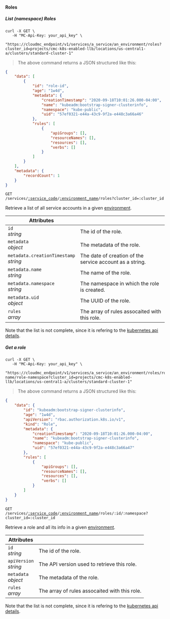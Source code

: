 #### Roles

<!-------------------- LIST ROLES -------------------->

##### List (namespace) Roles

```shell
curl -X GET \
   -H "MC-Api-Key: your_api_key" \
   "https://cloudmc_endpoint/v1/services/a_service/an_environment/roles?cluster_id=projects/cmc-k8s-enabled-llb/locations/us-central1-a/clusters/standard-cluster-1"
```

> The above command returns a JSON structured like this:

```json
{
    "data": [
        {
            "id": "role-id",
            "age": "1w4d",
            "metadata": {
                "creationTimestamp": "2020-09-18T10:01:26.000-04:00",
                "name": "kubeadm:bootstrap-signer-clusterinfo",
                "namespace": "kube-public",
                "uid": "57ef0321-e44a-43c9-9f2a-e448c3a66a46"
            },
            "rules": [
                {
                    "apiGroups": [],
                    "resourceNames": [],
                    "resources": [],
                    "verbs": []
                }
            ]
        }
    ],
    "metadata": {
        "recordCount": 1
    }
}
```

<code>GET /services/<a href="#administration-service-connections">:service_code</a>/<a href="#administration-environments">:environment_name</a>/roles?cluster_id=:cluster_id</code>

Retrieve a list of all service accounts in a given [environment](#administration-environments).

| Attributes                                 | &nbsp;                                                                                       |
| ------------------------------------------ | -------------------------------------------------------------------------------------------- |
| `id` <br/>_string_                         | The id of the role.|
| `metadata` <br/>_object_                   | The metadata of the role.|
| `metadata.creationTimestamp` <br/>_string_ | The date of creation of the service account as a string.|
| `metadata.name` <br/>_string_              | The name of the role.|
| `metadata.namespace` <br/>_string_         | The namespace in which the role is created.|
| `metadata.uid` <br/>_object_               | The UUID of the role.|
| `rules` <br/>_array_               | The array of rules assocaited with this role.|

Note that the list is not complete, since it is refering to the [kubernetes api details](https://github.com/kubernetes/community/blob/master/contributors/devel/sig-architecture/api-conventions.md).

<!-------------------- GET A ROLE -------------------->

##### Get a role

```shell
curl -X GET \
   -H "MC-Api-Key: your_api_key" \
   "https://cloudmc_endpoint/v1/services/a_service/an_environment/roles/role-name/role-namespace?cluster_id=projects/cmc-k8s-enabled-llb/locations/us-central1-a/clusters/standard-cluster-1"
```

> The above command returns a JSON structured like this:

```json
{
    "data": {
        "id": "kubeadm:bootstrap-signer-clusterinfo",
        "age": "1w4d",
        "apiVersion": "rbac.authorization.k8s.io/v1",
        "kind": "Role",
        "metadata": {
            "creationTimestamp": "2020-09-18T10:01:26.000-04:00",
            "name": "kubeadm:bootstrap-signer-clusterinfo",
            "namespace": "kube-public",
            "uid": "57ef0321-e44a-43c9-9f2a-e448c3a66a47"
        },
        "rules": [
            {
                "apiGroups": [],
                "resourceNames": [],
                "resources": [],
                "verbs": []
            }
        ]
    }
}
```

<code>GET /services/<a href="#administration-service-connections">:service_code</a>/<a href="#administration-environments">:environment_name</a>/roles/:id/:namespace?cluster_id=:cluster_id</code>

Retrieve a role and all its info in a given [environment](#administration-environments).

| Attributes                 | &nbsp;                                            |
| -------------------------- | ------------------------------------------------- |
| `id` <br/>_string_         | The id of the role.                          |
| `apiVersion` <br/>_string_ | The API version used to retrieve this role.  |
| `metadata` <br/>_object_   | The metadata of the role.                    |
| `rules` <br/>_array_       | The array of rules assocaited with this role.|

Note that the list is not complete, since it is refering to the [kubernetes api details](https://github.com/kubernetes/community/blob/master/contributors/devel/sig-architecture/api-conventions.md).